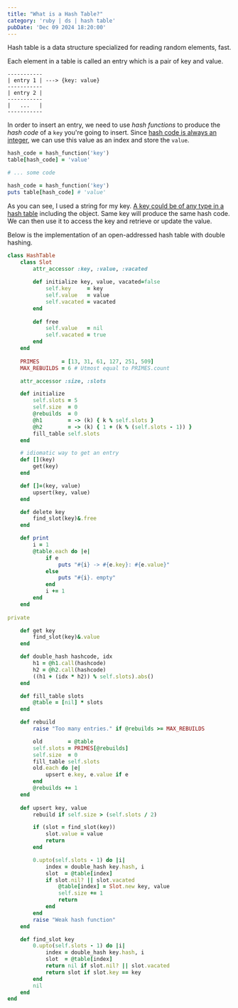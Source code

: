 ```yaml
---
title: "What is a Hash Table?"
category: 'ruby | ds | hash table'
pubDate: 'Dec 09 2024 18:20:00'
---
```


Hash table is a data structure specialized for reading random elements, fast.

Each element in a table is called an entry which is a pair of key and value.
```text
-----------
| entry 1 | ---> {key: value}
-----------
| entry 2 |
-----------
|   ...   |
-----------
```

In order to insert an entry, we need to use _hash functions_ to produce the _hash code_ of a `key` you're going to insert. Since [hash code is always an integer](/note/hash-code-is-always-an-integer), we can use this value as an index and store the `value`.

```rb
hash_code = hash_function('key')
table[hash_code] = 'value'

# ... some code

hash_code = hash_function('key')
puts table[hash_code] # 'value'
```

As you can see, I used a string for my key. [A key could be of any type in a hash table](/note/a-key-could-be-of-any-type-in-a-hash-table) including the object. Same key will produce the same hash code. We can then use it to access the key and retrieve or update the value.

Below is the implementation of an open-addressed hash table with double hashing.

```rb
class HashTable
    class Slot
        attr_accessor :key, :value, :vacated
        
        def initialize key, value, vacated=false
            self.key     = key
            self.value   = value
            self.vacated = vacated
        end
        
        def free 
            self.value   = nil
            self.vacated = true
        end
    end
    
    PRIMES       = [13, 31, 61, 127, 251, 509]
    MAX_REBUILDS = 6 # Utmost equal to PRIMES.count

    attr_accessor :size, :slots

    def initialize
        self.slots = 5
        self.size  = 0
        @rebuilds  = 0
        @h1        = -> (k) { k % self.slots }
        @h2        = -> (k) { 1 + (k % (self.slots - 1)) }
        fill_table self.slots
    end

    # idiomatic way to get an entry
    def [](key)
        get(key)
    end

    def []=(key, value)
        upsert(key, value)
    end

    def delete key
        find_slot(key)&.free
    end

    def print
        i = 1
        @table.each do |e|
            if e 
                puts "#{i} -> #{e.key}: #{e.value}"
            else
                puts "#{i}. empty"
            end
            i += 1
        end
    end
    
private

    def get key
        find_slot(key)&.value
    end

    def double_hash hashcode, idx
        h1 = @h1.call(hashcode)
        h2 = @h2.call(hashcode)
        ((h1 + (idx * h2)) % self.slots).abs()
    end

    def fill_table slots
        @table = [nil] * slots
    end

    def rebuild
        raise "Too many entries." if @rebuilds >= MAX_REBUILDS

        old        = @table
        self.slots = PRIMES[@rebuilds]
        self.size  = 0
        fill_table self.slots
        old.each do |e|
            upsert e.key, e.value if e
        end
        @rebuilds += 1
    end
   
    def upsert key, value
        rebuild if self.size > (self.slots / 2)

        if (slot = find_slot(key))
            slot.value = value
            return
        end

        0.upto(self.slots - 1) do |i|
            index = double_hash key.hash, i
            slot  = @table[index]
            if slot.nil? || slot.vacated
                @table[index] = Slot.new key, value
                self.size += 1
                return
            end
        end
        raise "Weak hash function"
    end

    def find_slot key
        0.upto(self.slots - 1) do |i|
            index = double_hash key.hash, i 
            slot  = @table[index]
            return nil if slot.nil? || slot.vacated
            return slot if slot.key == key
        end
        nil
    end
end
```